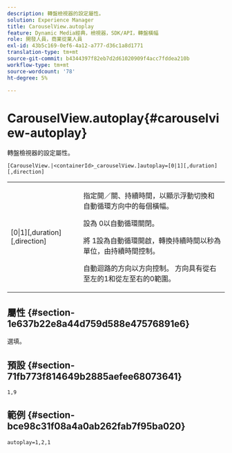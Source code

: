 ```yaml
---
description: 轉盤檢視器的設定屬性。
solution: Experience Manager
title: CarouselView.autoplay
feature: Dynamic Media經典，檢視器，SDK/API，轉盤橫幅
role: 開發人員，商業從業人員
exl-id: 43b5c169-0ef6-4a12-a777-d36c1a8d1771
translation-type: tm+mt
source-git-commit: b4344397f82eb7d2d61020909f4acc7fddea210b
workflow-type: tm+mt
source-wordcount: '78'
ht-degree: 5%

---
```


# CarouselView.autoplay{#carouselview-autoplay}

轉盤檢視器的設定屬性。

`[CarouselView.|<containerId>_carouselView.]autoplay=[0|1][,duration][,direction]`

<table id="table_441553CD34C94A58A9D7CBF772DEDDB6"> 
 <tbody> 
  <tr> 
   <td colname="col1"> <p> <span class="codeph">[0|1][,duration][,direction]</span> </p> </td> 
   <td colname="col2"> <p> 指定開／關、持續時間，以顯示浮動切換和自動循環方向中的每個橫幅。 </p> <p>設為<span class="codeph"> 0</span>以自動循環關閉。 </p> <p>將<span class="codeph"> 1</span>設為自動循環開啟，轉換持續時間以秒為單位，由<span class="codeph">持續時間</span>控制。 </p> <p>自動迴路的方向以<span class="codeph">方向</span>控制。 <span class="codeph">方向</span>具有從右至左的<span class="codeph">1</span>和從左至右的<span class="codeph">0</span>範圍。 </p> </td> 
  </tr> 
 </tbody> 
</table>

## 屬性 {#section-1e637b22e8a44d759d588e47576891e6}

選填。

## 預設 {#section-71fb773f814649b2885aefee68073641}

`1,9`

## 範例 {#section-bce98c31f08a4a0ab262fab7f95ba020}

```
autoplay=1,2,1
```
